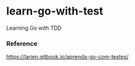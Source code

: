 # learn-go-with-test
Learning Go with TDD

### Reference
https://larien.gitbook.io/aprenda-go-com-testes/
